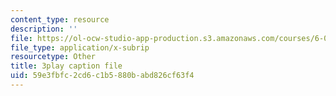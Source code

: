```yaml
---
content_type: resource
description: ''
file: https://ol-ocw-studio-app-production.s3.amazonaws.com/courses/6-004-computation-structures-spring-2017/59e3fbfc2cd6c1b5880babd826cf63f4_pUmMZqwzZ10.srt
file_type: application/x-subrip
resourcetype: Other
title: 3play caption file
uid: 59e3fbfc-2cd6-c1b5-880b-abd826cf63f4
---
```

